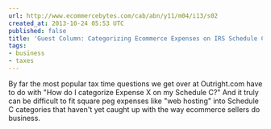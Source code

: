 ```yaml
---
url: http://www.ecommercebytes.com/cab/abn/y11/m04/i13/s02
created_at: 2013-10-24 05:53 UTC
published: false
title: 'Guest Column: Categorizing Ecommerce Expenses on IRS Schedule C'
tags:
- business
- taxes
---
```


By far the most popular tax time questions we get over at Outright.com have to do with "How do I categorize Expense X on my Schedule C?" And it truly can be difficult to fit square peg expenses like "web hosting" into Schedule C categories that haven't yet caught up with the way ecommerce sellers do business.
